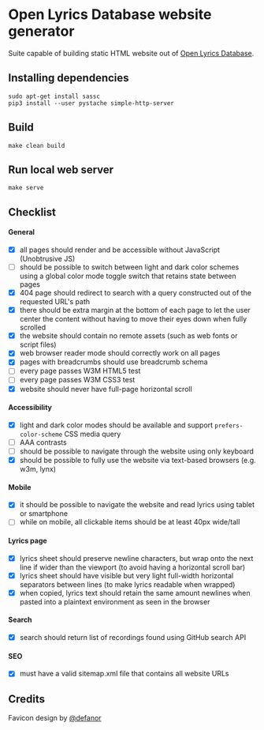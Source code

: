 # Open Lyrics Database website generator

Suite capable of building static HTML website out of [Open Lyrics Database](https://github.com/Lyrics/lyrics).


## Installing dependencies

    sudo apt-get install sassc
    pip3 install --user pystache simple-http-server


## Build

    make clean build


## Run local web server

    make serve


## Checklist

#### General
 - [x] all pages should render and be accessible without JavaScript (Unobtrusive JS)
 - [ ] should be possible to switch between light and dark color schemes using a global color mode toggle switch that retains state between pages
 - [x] 404 page should redirect to search with a query constructed out of the requested URL's path
 - [x] there should be extra margin at the bottom of each page to let the user center the content without having to move their eyes down when fully scrolled
 - [x] the website should contain no remote assets (such as web fonts or script files)
 - [x] web browser reader mode should correctly work on all pages
 - [x] pages with breadcrumbs should use breadcrumb schema
 - [ ] every page passes W3M HTML5 test
 - [ ] every page passes W3M CSS3 test
 - [x] website should never have full-page horizontal scroll

#### Accessibility
 - [x] light and dark color modes should be available and support `prefers-color-scheme` CSS media query
 - [ ] AAA contrasts
 - [ ] should be possible to navigate through the website using only keyboard
 - [x] should be possible to fully use the website via text-based browsers (e.g. w3m, lynx)

#### Mobile
 - [x] it should be possible to navigate the website and read lyrics using tablet or smartphone
 - [ ] while on mobile, all clickable items should be at least 40px wide/tall

#### Lyrics page
 - [x] lyrics sheet should preserve newline characters, but wrap onto the next line if wider than the viewport (to avoid having a horizontal scroll bar)
 - [x] lyrics sheet should have visible but very light full-width horizontal separators between lines (to make lyrics readable when wrapped)
 - [x] when copied, lyrics text should retain the same amount newlines when pasted into a plaintext environment as seen in the browser

#### Search
 - [x] search should return list of recordings found using GitHub search API

#### SEO
 - [x] must have a valid sitemap.xml file that contains all website URLs


## Credits

Favicon design by [@defanor](https://github.com/defanor)
